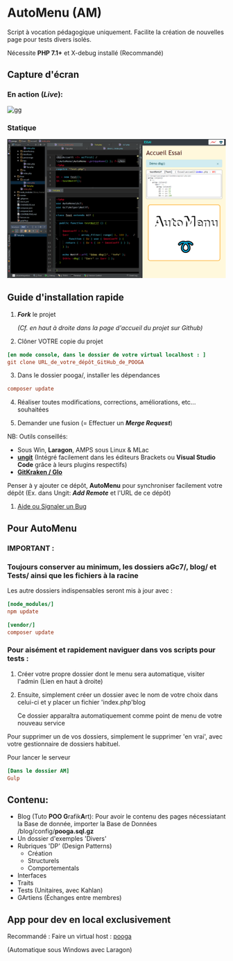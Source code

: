 # AutoMenu (AM)

Script à vocation pédagogique uniquement.
Facilite la création de nouvelles page pour tests divers isolés.

Nécessite **PHP 7.1+** et X-debug installé (Recommandé)

## Capture d'écran

### En action (*Live*):

![gg](aGc7/AutoMenu/demos/demoAM1.gif)

### Statique

![gg](aGc7/AutoMenu/demos/demoAM2.png)

## Guide d'installation rapide

1. ***Fork*** le projet 
  
      *(Cf. en haut à droite dans la page d'accueil du projet sur Github)*
2. Clôner VOTRE copie du projet

```ini
[en mode console, dans le dossier de votre virtual localhost : ]
git clone URL_de_votre_dépôt_GitHub_de_POOGA
```

3. Dans le dossier pooga/, installer les dépendances

```ini
composer update
```

4. Réaliser toutes modifications, corrections, améliorations, etc... souhaitées

5. Demander une fusion (= Effectuer un ***Merge Request***)

NB: Outils conseillés: 

- Sous Win, **Laragon**, AMPS sous Linux & MLac
- **[ungit](https://github.com/FredrikNoren/ungit)** (Intégré facilement dans les éditeurs Brackets ou **Visual Studio Code** grâce à leurs plugins respectifs)
- **[GitKraken / Glo](https://www.gitkraken.com/)**

Penser à y ajouter ce dépôt, **AutoMenu** pour synchroniser facilement votre dépôt (Ex. dans Ungit: ***Add Remote*** et l'URL de ce dépôt)

1. [Aide ou Signaler un Bug](https://github.com/c57fr/pooga/issues/new)

## Pour AutoMenu

### IMPORTANT :

### Toujours conserver au minimum, les dossiers aGc7/, blog/ et Tests/ ainsi que les fichiers à la racine

Les autre dossiers indispensables seront mis à jour avec : 

```ini
[node_modules/]
npm update
```

```ini
[vendor/]
composer update
```

### Pour aisément et rapidement naviguer dans vos scripts pour tests :

1. Créer votre propre dossier dont le menu sera automatique, visiter l'admin (Lien en haut à droite)

2. Ensuite, simplement créer un dossier avec le nom de votre choix dans celui-ci et y placer un fichier 'index.php'blog

    Ce dossier apparaîtra automatiquement comme point de menu de votre nouveau service

Pour supprimer un de vos dossiers, simplement le supprimer 'en vrai', avec votre gestionnaire de dossiers habituel.

  Pour lancer le serveur

```ini
[Dans le dossier AM]
Gulp
```

## Contenu:

- Blog (Tuto **POO G**rafik**A**rt): Pour avoir le contenu des pages nécessiatant la Base de donnée, importer la Base de Données
  /blog/config/**pooga.sql.gz**
- Un dossier d'exemples 'Divers'
- Rubriques 'DP' (Design Patterns)
  - Création
  - Structurels
  - Comportementals
- Interfaces
- Traits
- Tests (Unitaires, avec Kahlan)
- GArtiens (Échanges entre membres)

## App pour dev en local exclusivement
Recommandé : Faire un virtual host : [pooga](http://POOGA)

(Automatique sous Windows avec Laragon)
